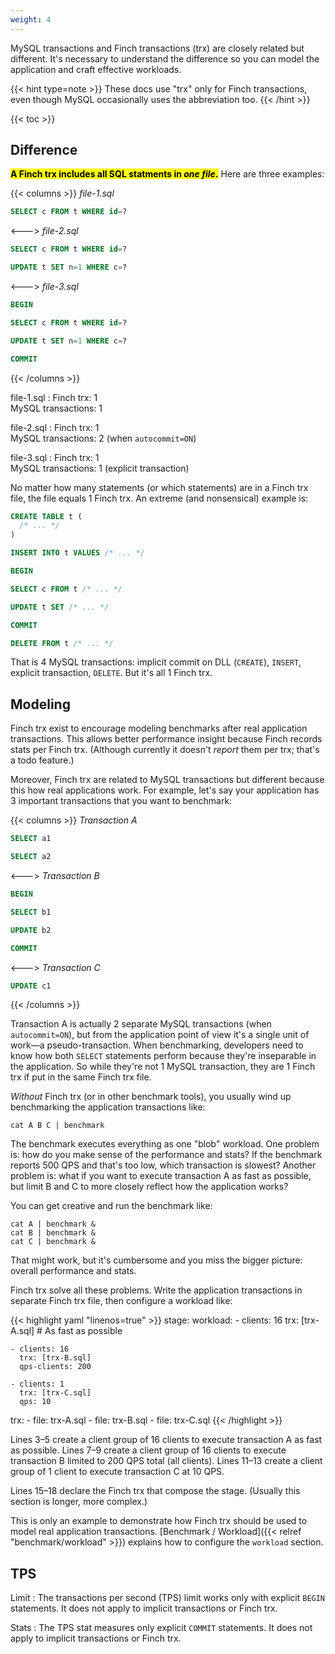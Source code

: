 ```yaml
---
weight: 4
---
```


MySQL transactions and Finch transactions (trx) are closely related but different.
It's necessary to understand the difference so you can model the application and craft effective workloads.

{{< hint type=note >}}
These docs use "trx" only for Finch transactions, even though MySQL occasionally uses the abbreviation too.
{{< /hint >}}

{{< toc >}}

## Difference

**<mark>A Finch trx includes all SQL statments in _one file_.</mark>**
Here are three examples:

{{< columns >}}
_file-1.sql_
```sql
SELECT c FROM t WHERE id=?
```
<--->
_file-2.sql_
```sql
SELECT c FROM t WHERE id=?

UPDATE t SET n=1 WHERE c=?
```
<--->
_file-3.sql_
```sql
BEGIN 

SELECT c FROM t WHERE id=?

UPDATE t SET n=1 WHERE c=?

COMMIT
```
{{< /columns >}}

file-1.sql
: Finch trx: 1<br>
MySQL transactions: 1

file-2.sql
: Finch trx: 1<br>
MySQL transactions: 2 (when `autocommit=ON`)

file-3.sql
: Finch trx: 1<br>
MySQL transactions: 1 (explicit transaction)

No matter how many statements (or which statements) are in a Finch trx file, the file equals 1 Finch trx.
An extreme (and nonsensical) example is:

```sql
CREATE TABLE t (
  /* ... */
)

INSERT INTO t VALUES /* ... */

BEGIN

SELECT c FROM t /* ... */

UPDATE t SET /* ... */

COMMIT

DELETE FROM t /* ... */
```

That is 4 MySQL transactions: implicit commit on DLL (`CREATE`), `INSERT`, explicit transaction, `DELETE`.
But it's all 1 Finch trx.

## Modeling

Finch trx exist to encourage modeling benchmarks after real application transactions.
This allows better performance insight because Finch records stats per Finch trx.
(Although currently it doesn't _report_ them per trx; that's a todo feature.)

Moreover, Finch trx are related to MySQL transactions but different because this how real applications work.
For example, let's say your application has 3 important transactions that you want to benchmark:

{{< columns >}}
_Transaction A_
```sql
SELECT a1

SELECT a2
```
<--->
_Transaction B_
```sql
BEGIN

SELECT b1

UPDATE b2

COMMIT
```
<--->
_Transaction C_
```sql
UPDATE c1
```
{{< /columns >}}

Transaction A is actually 2 separate MySQL transactions (when `autocommit=ON`), but from the application point of view it's a single unit of work&mdash;a pseudo-transaction.
When benchmarking, developers need to know how both `SELECT` statements perform because they're inseparable in the application.
So while they're not 1 MySQL transaction, they are 1 Finch trx if put in the same Finch trx file.

_Without_ Finch trx (or in other benchmark tools), you usually wind up benchmarking the application transactions like:

```
cat A B C | benchmark
```

The benchmark executes everything as one "blob" workload.
One problem is: how do you make sense of the performance and stats?
If the benchmark reports 500 QPS and that's too low, which transaction is slowest?
Another problem is: what if you want to execute transaction A as fast as possible, but limit B and C to more closely reflect how the application works?

You can get creative and run the benchmark like:

```
cat A | benchmark &
cat B | benchmark &
cat C | benchmark &
```

That might work, but it's cumbersome and you miss the bigger picture: overall performance and stats.

Finch trx solve all these problems.
Write the application transactions in separate Finch trx file, then configure a workload like:

{{< highlight yaml "linenos=true" >}}
stage:
  workload:
    - clients: 16
      trx: [trx-A.sql]
      # As fast as possible

    - clients: 16
      trx: [trx-B.sql]
      qps-clients: 200

    - clients: 1
      trx: [trx-C.sql]
      qps: 10

  trx:
    - file: trx-A.sql
    - file: trx-B.sql
    - file: trx-C.sql
{{< /highlight >}}

Lines 3&ndash;5 create a client group of 16 clients to execute transaction A as fast as possible.
Lines 7&ndash;9 create a client group of 16 clients to execute transaction B limited to 200 QPS total (all clients).
Lines 11&ndash;13 create a client group of 1 client to execute transaction C at 10 QPS.

Lines 15&ndash;18 declare the Finch trx that compose the stage.
(Usually this section is longer, more complex.)

This is only an example to demonstrate how Finch trx should be used to model real application transactions.
[Benchmark / Workload]({{< relref "benchmark/workload" >}}) explains how to configure the `workload` section.

## TPS

Limit
: The transactions per second (TPS) limit works only with explicit `BEGIN` statements.
It does not apply to implicit transactions or Finch trx.

Stats
: The TPS stat measures only explicit `COMMIT` statements.
It does not apply to implicit transactions or Finch trx.
